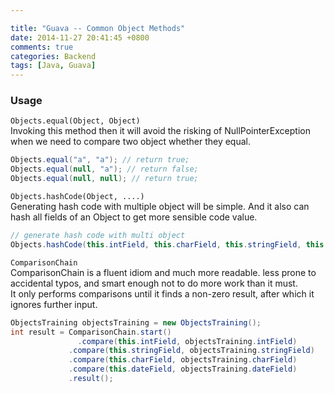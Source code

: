 ```yaml
---

title: "Guava -- Common Object Methods"
date: 2014-11-27 20:41:45 +0800
comments: true
categories: Backend
tags: [Java, Guava]
---
```


### Usage
`Objects.equal(Object, Object)`   
Invoking this method then it will avoid the risking of NullPointerException when we need to compare two object whether they equal.

``` java
Objects.equal("a", "a"); // return true;
Objects.equal(null, "a"); // return false;
Objects.equal(null, null); // return true;
```

<!--more-->
`Objects.hashCode(Object, ....)`   
Generating hash code with multiple object will be simple. And it also can hash all fields of an Object to get more sensible code value.   

``` java
// generate hash code with multi object
Objects.hashCode(this.intField, this.charField, this.stringField, this.dateField); 
```

`ComparisonChain`   
ComparisonChain is a fluent idiom and much more readable. less prone to accidental typos, and smart enough not to do more work than it must.   
It only performs comparisons until it finds a non-zero result, after which it ignores further input.

``` java
ObjectsTraining objectsTraining = new ObjectsTraining();
int result = ComparisonChain.start()
			   .compare(this.intField, objectsTraining.intField)
             .compare(this.stringField, objectsTraining.stringField)
             .compare(this.charField, objectsTraining.charField)
             .compare(this.dateField, objectsTraining.dateField)
             .result();
```

